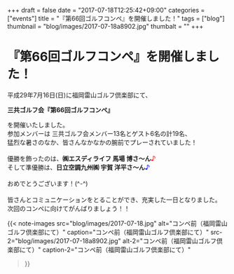 +++
draft = false
date = "2017-07-18T12:25:42+09:00"
categories = ["events"]
title = "『第66回ゴルフコンペ』を開催しました！"
tags = ["blog"]
thumbnail = "blog/images/2017-07-18a8902.jpg"
thumbalt = ""
+++
# 『第66回ゴルフコンペ』を開催しました！


平成29年7月16日(日)に福岡雷山ゴルフ倶楽部にて、<p><b>三共ゴルフ会『第66回ゴルフコンペ』</b></p>を開催いたしました。<br>
参加メンバーは 三共ゴルフ会メンバー13名とゲスト6名の計19名、<br>
猛烈な暑さのなか、皆さんなかなかの腕前でプレーされていました！<br><br>
優勝を飾ったのは、<f><b>㈱エスディライフ 馬場 博さ～ん</b></f><font color="#f00">♪</font><br>
そして準優勝は、<f><b>日立空調九州㈱ 宇賀 洋平さ～ん</b></f><font color="#00f">♪</font><br><br>
おめでとうございます！(^-^)<br><br>
皆さんとコミュニケーションをとることができ、充実した一日となりました。<br>
次回のコンペに向けてがんばりましょう！！

{{< note-images 
    src="blog/images/2017-07-18.jpg" alt="コンペ前（福岡雷山ゴルフ倶楽部にて）" caption="コンペ前（福岡雷山ゴルフ倶楽部にて）"
    src-2="blog/images/2017-07-18a8902.jpg" alt-2="コンペ前（福岡雷山ゴルフ倶楽部にて）" caption-2="コンペ前（福岡雷山ゴルフ倶楽部にて）"
>}}




